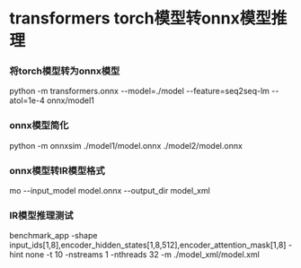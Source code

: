# transformers torch模型转onnx模型推理
### 将torch模型转为onnx模型
python -m transformers.onnx --model=./model  --feature=seq2seq-lm --atol=1e-4 onnx/model1
### onnx模型简化
python -m onnxsim ./model1/model.onnx ./model2/model.onnx
### onnx模型转IR模型格式
mo --input_model model.onnx --output_dir model_xml
### IR模型推理测试
benchmark_app -shape input_ids[1,8],encoder_hidden_states[1,8,512],encoder_attention_mask[1,8] -hint none -t 10 -nstreams 1  -nthreads 32 -m ./model_xml/model.xml
